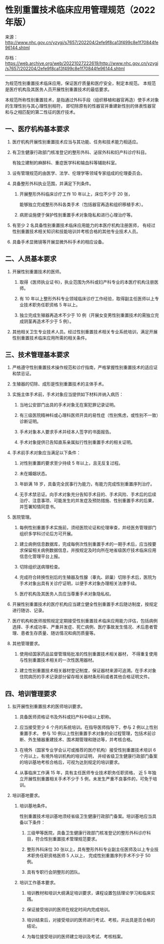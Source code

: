 # 性别重置技术临床应用管理规范（2022 年版）

来源：<http://www.nhc.gov.cn/yzygj/s7657/202204/2efe9f8ca13f499c8e1f70844fe96144.shtml>

存档：<https://web.archive.org/web/20221027222619/http://www.nhc.gov.cn/yzygj/s7657/202204/2efe9f8ca13f499c8e1f70844fe96144.shtml>

---

为规范性别重置技术临床应用，保证医疗质量和医疗安全，制定本规范。
本规范是医疗机构及其医务人员开展性别重置技术的最低要求。

本规范所称性别重置技术，是指通过外科手段（组织移植和器官再造）使手术对象的生理性别与其心理性别相符，
即切除原有的性器官并重建新性别的体表性器官和与之相匹配的第二性征的医疗技术。

## 一、医疗机构基本要求

1. 医疗机构开展性别重置技术应当与其功能、任务和技术能力相适应。

1. 有卫生健康行政部门核准登记的整形外科、泌尿外科和妇产科诊疗科目。

   有独立建制的麻醉科、重症医学科和输血科等辅助科室。

1. 设有管理规范的由医学、法学、伦理学等领域专家组成的伦理委员会。

1. 具备整形外科执业范围，并满足下列条件。

   1. 开展整形外科临床诊疗工作 10 年以上，床位不少于 20 张，

      能够独立完成整形外科各类手术（包括器官再造和组织移植手术）。

   1. 病房设施便于保护性别重置手术对象隐私和进行心理治疗等。

1. 有至少 2 名具备性别重置技术临床应用能力的本医疗机构注册医师，
   有经过性别重置技术相关知识和技能培训并考核合格的其他专业技术人员。

1. 具备手术显微镜等开展显微外科手术的相应设备。

## 二、人员基本要求

1. 开展性别重置技术的医师。

   1. 取得《医师执业证书》，执业范围为外科或妇产科专业的本医疗机构注册医师。

   1. 有 10 年以上整形外科专业领域临床诊疗工作经验，取得副主任医师以上专业技术职务任职资格 5 年以上。

   1. 独立完成生殖器再造术不少于 10 例（开展女变男性别重置技术的需独立完成阴茎再造术不少于 5 例）。

1. 其他相关卫生专业技术人员。经过性别重置技术相关专业系统培训，满足开展性别重置技术临床应用所需的相关条件。

## 三、技术管理基本要求

1. 严格遵守性别重置技术操作规范和诊疗指南，严格掌握性别重置技术的适应证和禁忌证。

1. 生殖器的切除、成形是性别重置技术的主体手术。

1. 实施主体手术前，手术对象应当提供如下材料并纳入病历：

   1. 当地公安部门出具的手术对象无在案犯罪记录证明。

   1. 有三级医院精神科或心理科医师开具的易性症（性别焦虑，或性别不一致）诊断证明。

   1. 手术对象本人要求手术并经本人签字的书面报告。

   1. 手术对象提供已告知直系亲属拟行性别重置手术的相关证明。

1. 手术前手术对象应当满足以下条件：

   1. 对性别重置的要求至少持续 5 年以上，且无反复过程。

   1. 未在婚姻状态。

   1. 年龄满 18 岁，具备完全民事行为能力，有能力完成性别重置序列治疗。

   1. 无手术禁忌证。向手术对象充分告知手术目的、手术风险、手术后的后续治疗、注意事项、可能发生的并发症及预防措施、性别重置手术的后果，并签署知情同意书。

1. 医院管理。

   1. 每例性别重置手术实施前，须经医院论证和伦理审查，并经医务管理部门组织多学科讨论后方可开展。

   1. 建立病例信息数据库，完成每例次性别重置手术的一期手术后，应当按要求保留相关病例数据信息，并按规定及时向所在地省级医疗技术临床应用信息化管理平台上报。

   1. 切除组织送病理检查。

   1. 完成符合转换性别后的生殖器及性腺（睾丸、卵巢）切除手术后，医院为手术对象出具有关诊疗证明，以便手术对象办理相关法律手续。

   1. 医疗机构及其医务人员应当尊重手术对象隐私权。

1. 开展性别重置技术的医疗机构应当建立健全性别重置手术后随访制度，按规定进行随访、记录。

1. 医疗机构和医师按照规定定期接受性别重置技术临床应用能力评估，包括病例选择、手术成功率、严重并发症、死亡病例、医疗事故发生情况、术后患者管理、患者生存质量、随访情况和病历质量等。

1. 其他管理要求。

   1. 使用经国家药品监督管理局批准的性别重置技术相关器材，
      不得重复使用与性别重置技术相关的一次性医用器材。

   1. 建立性别重置技术相关器材登记制度，保证器材来源可追溯。在手术对象住院病历的手术记录部分留存相关器材条形码或者其他合格证明文件。

## 四、培训管理要求

1. 拟开展性别重置技术的医师培训要求。

   1. 具备医师资格证书及外科或妇产科中级以上职称。

   1. 应当接受至少 6 个月的系统培训。在指导医师指导下，参与 2 例以上性别重置手术，
      参与 10 例以上性别重置手术对象的全过程管理，包括术前诊断、外生殖器重建技术、围术期管理和随访等，并考核合格。

   1. 在境外（国家专业学会认可或推荐的医疗机构）接受性别重置技术培训 6 个月以上，有境外培训机构的培训证明，
      并经省级卫生健康行政部门备案的培训基地考核合格后，可视为达到规定的培训要求。

   1. 从事临床工作满 15 年，具有主任医师专业技术职务任职资格，
      近 5 年独立开展性别重置相关手术不少于 5 例，未发生严重不良事件的，可免于培训。

1. 培训基地要求。

   1. 培训基地条件。

      性别重置技术培训基地须经省级卫生健康行政部门备案。培训基地应当具备以下条件：

      1. 三级甲等医院，具备卫生健康行政部门核准登记的整形外科诊疗科目，符合性别重置技术管理规范要求。

      1. 整形外科床位 30 张以上，具有整形外科专业副主任医师及以上专业技术职务任职资格医师 5 人以上，
         完成性别重置序列手术不少于 50 例。

      1. 具有专职行会阴整形的团队。

   1. 培训工作基本要求。

      1. 培训教材和培训大纲满足培训要求，课程设置包括理论学习和临床实践。

      1. 保证接受培训的医师在规定时间内完成培训。

      1. 培训结束后，对接受培训的医师进行考试、考核，并出具是否合格的结论。

      1. 为每位接受培训的医师建立培训及考试、考核档案。
